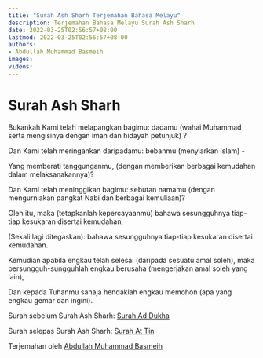 ```yaml
---
title: "Surah Ash Sharh Terjemahan Bahasa Melayu"
description: Terjemahan Bahasa Melayu Surah Ash Sharh
date: 2022-03-25T02:56:57+08:00
lastmod: 2022-03-25T02:56:57+08:00
authors:
- Abdullah Muhammad Basmeih
images:
videos:
---
```


# Surah Ash Sharh

<p class='atq' id="1">Bukankah Kami telah melapangkan bagimu: dadamu (wahai Muhammad serta mengisinya dengan iman dan hidayah petunjuk) ?</p>
<p class='atq' id="2">Dan Kami telah meringankan daripadamu: bebanmu (menyiarkan Islam) -</p>
<p class='atq' id="3">Yang memberati tanggunganmu, (dengan memberikan berbagai kemudahan dalam melaksanakannya)?</p>
<p class='atq' id="4">Dan Kami telah meninggikan bagimu: sebutan namamu (dengan mengurniakan pangkat Nabi dan berbagai kemuliaan)?</p>
<p class='atq' id="5">Oleh itu, maka (tetapkanlah kepercayaanmu) bahawa sesungguhnya tiap-tiap kesukaran disertai kemudahan,</p>
<p class='atq' id="6">(Sekali lagi ditegaskan): bahawa sesungguhnya tiap-tiap kesukaran disertai kemudahan.</p>
<p class='atq' id="7">Kemudian apabila engkau telah selesai (daripada sesuatu amal soleh), maka bersungguh-sungguhlah engkau berusaha (mengerjakan amal soleh yang lain),</p>
<p class='atq' id="8">Dan kepada Tuhanmu sahaja hendaklah engkau memohon (apa yang engkau gemar dan ingini).</p>

Surah sebelum Surah Ash Sharh: [Surah Ad Dukha](/al-quran/surah-ad-dukha-terjemahan-bahasa-melayu/)

Surah selepas Surah Ash Sharh: [Surah At Tin](/al-quran/surah-at-tin-terjemahan-bahasa-melayu/)

Terjemahan oleh [Abdullah Muhammad Basmeih](/authors/abdullah-muhammad-basmeih/)